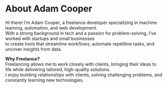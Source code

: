# About Adam Cooper

Hi there! I’m Adam Cooper, a freelance developer specializing in machine learning, automation, and web development.  
With a strong background in tech and a passion for problem-solving, I’ve worked with startups and small businesses  
to create tools that streamline workflows, automate repetitive tasks, and uncover insights from data.

**Why Freelance?**  
Freelancing allows me to work closely with clients, bringing their ideas to life while delivering tailored, high-quality solutions.  
I enjoy building relationships with clients, solving challenging problems, and constantly learning new technologies.  
